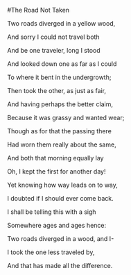 #The Road Not Taken

Two roads diverged in a yellow wood, 

And sorry I could not travel both 

And be one traveler, long I stood 

And looked down one as far as I could 

To where it bent in the undergrowth; 

Then took the other, as just as fair, 

And having perhaps the better claim, 

Because it was grassy and wanted wear; 

Though as for that the passing there 

Had worn them really about the same, 

And both that morning equally lay 

Oh, I kept the first for another day! 

Yet knowing how way leads on to way, 

I doubted if I should ever come back. 

I shall be telling this with a sigh 

Somewhere ages and ages hence: 

Two roads diverged in a wood, and I- 

I took the one less traveled by, 

And that has made all the difference.
